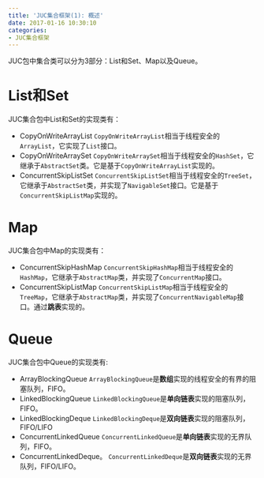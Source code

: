 ```yaml
---
title: 'JUC集合框架(1): 概述'
date: 2017-01-16 10:30:10
categories:
- JUC集合框架
---
```


JUC包中集合类可以分为3部分：List和Set、Map以及Queue。

# List和Set
JUC集合包中List和Set的实现类有：
* CopyOnWriteArrayList
	`CopyOnWriteArrayList`相当于线程安全的`ArrayList`，它实现了`List`接口。
* CopyOnWriteArraySet
	`CopyOnWriteArraySet`相当于线程安全的`HashSet`，它继承于`AbstractSet`类。它是基于`CopyOnWriteArrayList`实现的。
* ConcurrentSkipListSet
	`ConcurrentSkipListSet`相当于线程安全的`TreeSet`，它继承于`AbstractSet`类，并实现了`NavigableSet`接口。它是基于`ConcurrentSkipListMap`实现的。

# Map
JUC集合包中Map的实现类有：
* ConcurrentSkipHashMap
	`ConcurrentSkipHashMap`相当于线程安全的`HashMap`，它继承于`AbstractMap`类，并实现了`ConcurrentMap`接口。
* ConcurrentSkipListMap
	`ConcurrentSkipListMap`相当于线程安全的`TreeMap`，它继承于`AbstractMap`类，并实现了`ConcurrentNavigableMap`接口。通过**跳表**实现的。

# Queue
JUC集合包中Queue的实现类有:
* ArrayBlockingQueue
	`ArrayBlockingQueue`是**数组**实现的线程安全的有界的阻塞队列，FIFO。
* LinkedBlockingQueue
	`LinkedBlockingQueue`是**单向链表**实现的阻塞队列，FIFO。
* LinkedBlockingDeque
	`LinkedBlockingDeque`是**双向链表**实现的阻塞队列，FIFO/LIFO
* ConcurrentLinkedQueue
	`ConcurrentLinkedQueue`是**单向链表**实现的无界队列，FIFO。
* ConcurrentLinkedDeque。
	`ConcurrentLinkedDeque`是**双向链表**实现的无界队列，FIFO/LIFO。
